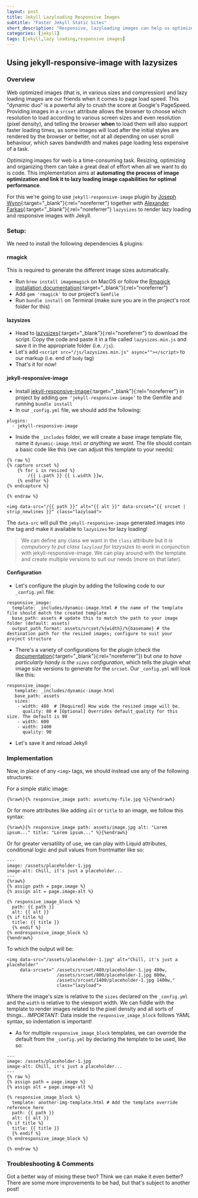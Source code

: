 ```yaml
---
layout: post
title: Jekyll Lazyloading Responsive Images
subtitle: "Faster Jekyll Static Sites"
short_description: "Responsive, lazyloading images can help us optimize the loading speed by reducing the amount of data transferred, thus improving the site's performance"
categories: [jekyll]
tags: [jekyll,lazy loading,responsive images]
---
```

## Using jekyll-responsive-image with lazysizes

### Overview

Web optimized images (that is, in various sizes and compression) and lazy loading images are our friends when it comes to page load speed. This "dynamic duo" is a powerful ally to crush the score at Google's PageSpeed. Providing images in a `srcset` attribute allows the browser to choose which resolution to load according to various screen sizes and even resolution (pixel density), and telling the browser **when** to load them will also support faster loading times, as some images will load after the initial styles are rendered by the browser or better, not at all depending on user scroll behaviour, which saves bandwidth and makes page loading less expensive of a task.

Optimizing images for web is a time-consuming task. Resizing, optimizing and organizing them can take a great deal of effort when all we want to do is code. This implementation aims at **automating the process of image optimization and link it to lazy loading image capabilities for optimal performance**.

For this we're going to use `jekyll-responsive-image` plugin by [Joseph Wynn](https://github.com/wildlyinaccurate){:target="_blank"}{:rel="noreferrer"} together with [Alexander Farkas](https://github.com/aFarkas/){:target="_blank"}{:rel="noreferrer"} `lazysizes` to render lazy loading and responsive images with Jekyll.

### Setup:

We need to install the following dependencies & plugins:

#### rmagick

This is required to generate the different image sizes automatically.
- Run `brew install imagemagick` on MacOS or follow the [Rmagick installation documentation](https://github.com/rmagick/rmagick){:target="_blank"}{:rel="noreferrer"}
- Add `gem 'rmagick'` to our project's `Gemfile`
- Run `bundle install` on Terminal (make sure you are in the project's root folder for this)

#### lazysizes

- Head to [lazysizes](https://github.com/aFarkas/lazysizes){:target="_blank"}{:rel="noreferrer"} to download the script. Copy the code and paste it in a file called `lazysizes.min.js` and save it in the appropriate folder (i.e. `/js`).
- Let's add `<script src="/js/lazysizes.min.js" async=""></script>` to our markup (i.e. end of `body` tag)
- That's it for now!

#### jekyll-responsive-image

- Install [jekyll-responsive-image](https://github.com/wildlyinaccurate/jekyll-responsive-image){:target="_blank"}{:rel="noreferrer"} in project by adding `gem ‘jekyll-responsive-image’` to the Gemfile and running `bundle install`
- In our `_config.yml` file, we should add the following:

```
plugins:
  - jekyll-responsive-image
```

- Inside the `_includes` folder, we will create a base image template file, name it `dynamic-image.html` or *anything we want*. The file should contain a basic code like this (we can adjust this template to your needs):

```
{% raw %}
{% capture srcset %}
    {% for i in resized %}
        /{{ i.path }} {{ i.width }}w,
    {% endfor %}
{% endcapture %}

{% endraw %}

<img data-src="/{{ path }}" alt="{{ alt }}" data-srcset="{{ srcset | strip_newlines }}" class="lazyload">
```

The `data-src` will pull the `jekyll-responsive-image` generated images into the tag and make it available to `lazysizes` for lazy loading!

> We can define any class we want in the `class` attribute but it *is compulsory to put class `lazyload` for lazysizes to work* in conjunction with jekyll-responsive-image. We can play around with the template and create multiple versions to suit our needs (more on that later).

#### Configuration

- Let's configure the plugin by adding the following code to our `_config.yml` file:

```
responsive_image:
  template: _includes/dynamic-image.html # the name of the template file should match the created template
  base_path: assets # update this to match the path to your image folder (default: assets)
  output_path_format: assets/srcset/%{width}/%{basename} # the destination path for the resized images; configure to suit your project structure
```

- There's a variety of configurations for the plugin (check the [documentation](https://github.com/wildlyinaccurate/jekyll-responsive-image){:target="_blank"}{:rel="noreferrer"}) but *one to have particularly handy is the `sizes` configuration*, which tells the plugin what image size versions to generate for the `srcset`. Our `_config.yml` will look like this:

```
responsive_image:
   template: _includes/dynamic-image.html
   base_path: assets
   sizes:
    - width: 480  # [Required] How wide the resized image will be.
      quality: 80 # [Optional] Overrides default_quality for this size. The default is 90
    - width: 800
    - width: 1400
      quality: 90
```

- Let's save it and reload Jekyll

### Implementation

Now, in place of any `<img>` tags, we should instead use any of the following structures:

For a simple static image:

```
{%raw%}{% responsive_image path: assets/my-file.jpg %}{%endraw%}
```

Or for more attributes like adding `alt` or `title` to an image, we follow this syntax:

```
{%raw%}{% responsive_image path: assets/image.jpg alt: "Lorem ipsum..." title: "Lorem ipsum..." %}{%endraw%}
```

Or for greater versatility of use, we can play with Liquid attributes, conditional logic and pull values from frontmatter like so:

```
---
image: /assets/placeholder-1.jpg
image-alt: Chill, it's just a placeholder...
---
{%raw%}
{% assign path = page.image %}
{% assign alt = page.image-alt %}

{% responsive_image_block %}
  path: {{ path }}
  alt: {{ alt }}
{% if title %}
  title: {{ title }}
  {% endif %}
{% endresponsive_image_block %}
{%endraw%}
```

To which the output will be:

```
<img data-src="/assets/placeholder-1.jpg" alt="Chill, it's just a placeholder"
     data-srcset=" /assets/srcset/480/placeholder-1.jpg 480w,
                   /assets/srcset/800/placeholder-1.jpg 800w,
                   /assets/srcset/1400/placeholder-1.jpg 1400w,"
                   class="lazyload">
```

Where the image's size is relative to the `sizes` declared on the `_config.yml` and the `width` is relative to the viewport width. We can fiddle with the template to render images related to the pixel density and all sorts of things...
*IMPORTANT:* Data inside the `responsive_image_block` follows YAML syntax, so indentation is important!

- As for multiple `responsive_image_block` templates, we can override the default from the `_config.yml` by declaring the template to be used, like so:

```
---
image: /assets/placeholder-1.jpg
image-alt: Chill, it's just a placeholder...
---
{% raw %}
{% assign path = page.image %}
{% assign alt = page.image-alt %}

{% responsive_image_block %}
  template: another-img-template.html # Add the template override reference here
  path: {{ path }}
  alt: {{ alt }}
{% if title %}
  title: {{ title }}
  {% endif %}
{% endresponsive_image_block %}

{% endraw %}
```

### Troubleshooting & Comments
Got a better way of mixing these two? Think we can make it even better? There are some more improvements to be had, but that's subject to another post!

